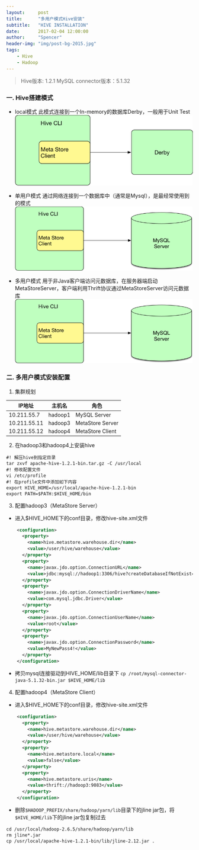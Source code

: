 ```yaml
---
layout:     post
title:      "多用户模式Hive安装"
subtitle:   "HIVE INSTALLATION"
date:       2017-02-04 12:00:00
author:     "Spencer"
header-img: "img/post-bg-2015.jpg"
tags:
    - Hive
    - Hadoop
---
```

> Hive版本: 1.2.1
> MySQL connector版本：5.1.32

### 一. Hive搭建模式
* local模式
此模式连接到一个In-memory的数据库Derby，一般用于Unit Test
![hivelocal.png](/img/in-post/post-js-version/hivelocal.png)

* 单用户模式
通过网络连接到一个数据库中（通常是Mysql），是最经常使用到的模式
![hivesingleuser.png](/img/in-post/post-js-version/hivesingleuser.png)

* 多用户模式
用于非Java客户端访问元数据库，在服务器端启动MetaStoreServer，客户端利用Thrift协议通过MetaStoreServer访问元数据库
![hivemultiuser.png](/img/in-post/post-js-version/hivesingleuser.png)

### 二. 多用户模式安装配置

1. 集群规划

| IP地址       | 主机名  | 角色             |
| ------------ | ------- | ---------------- |
| 10.211.55.7  | hadoop1 | MySQL Server     |
| 10.211.55.11 | hadoop3 | MetaStore Server |
| 10.211.55.12 | hadoop4 | MetaStore Client |

2. 在hadoop3和hadoop4上安装hive
```shell
#! 解压hive到指定目录
tar zxvf apache-hive-1.2.1-bin.tar.gz -C /usr/local
#! 修改配置文件
vi /etc/profile
#! 在profile文件中添加如下内容
export HIVE_HOME=/usr/local/apache-hive-1.2.1-bin
export PATH=$PATH:$HIVE_HOME/bin
```

3. 配置hadoop3（MetaStore Server）
* 进入$HIVE_HOME下的conf目录，修改hive-site.xml文件
```xml
	<configuration>
	  <property>
		<name>hive.metastore.warehouse.dir</name>
		<value>/user/hive/warehouse</value>
	  </property>
	  <property>
		<name>javax.jdo.option.ConnectionURL</name>
		<value>jdbc:mysql://hadoop1:3306/hive?createDatabaseIfNotExist=true</value>
	  </property>
	  <property>
		<name>javax.jdo.option.ConnectionDriverName</name>
		<value>com.mysql.jdbc.Driver</value>
	  </property>
	  <property>
		<name>javax.jdo.option.ConnectionUserName</name>
		<value>root</value>
	  </property>
	  <property>
		<name>javax.jdo.option.ConnectionPassword</name>
		<value>MyNewPass4!</value>
	  </property>
	</configuration>
```

* 拷贝mysql连接驱动到HIVE_HOME/lib目录下
`cp /root/mysql-connector-java-5.1.32-bin.jar $HIVE_HOME/lib`

4. 配置hadoop4（MetaStore Client）
* 进入$HIVE_HOME下的conf目录，修改hive-site.xml文件
```xml
	<configuration>
	  <property>
		<name>hive.metastore.warehouse.dir</name>
		<value>/user/hive/warehouse</value>
	  </property>
	  <property>
		<name>hive.metastore.local</name>
		<value>false</value>
	  </property>
	  <property>
		<name>hive.metastore.uris</name>
		<value>thrift://hadoop3:9083</value>
	  </property>
	</configuration>
```

* 删除`$HADOOP_PREFIX/share/hadoop/yarn/lib`目录下的jline jar包，将`$HIVE_HOME/lib`下的jline jar包复制过去
```shell
cd /usr/local/hadoop-2.6.5/share/hadoop/yarn/lib
rm jline*.jar
cp /usr/local/apache-hive-1.2.1-bin/lib/jline-2.12.jar .
```
